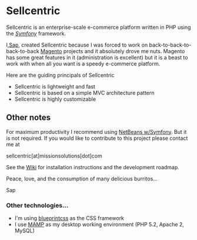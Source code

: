 # Sellcentric

Sellcentric is an enterprise-scale e-commerce platform written in PHP using the [*Symfony*](http://symfony-project.org/) framework.

I,[Sap](http://robbymillsap.com), created Sellcentric because I was forced to work on back-to-back-to-back-to-back [Magento](http://magentocommerce.com) projects and it absolutely drove me nuts. Magento has some great features in it (administration is excellent) but it is a beast to work with when all you want is a speedy e-commerce platform. 

Here are the guiding principals of Sellcentric

* Sellcentric is lightweight and fast
* Sellcentric is based on a simple MVC architecture pattern
* Sellcentric is highly customizable

## Other notes
For maximum productivity I recommend using [NetBeans w/Symfony](http://netbeans.org/kb/docs/php/symfony-screencast.html).  But it is not required.  If you would like to contribute to this project please contact me at 

sellcentric[at]missionsolutions[dot]com

See the [Wiki](https://github.com/rmillsap/sellcentric/wiki) for installation instructions and the development roadmap.

Peace, love, and the consumption of many delicious burritos...

Sap

### Other technologies...

* I'm using [blueprintcss](http://blueprintcss.org/) as the CSS framework
* I use [MAMP](http://mamp.info) as my desktop working environment (PHP 5.2, Apache 2, MySQL)

